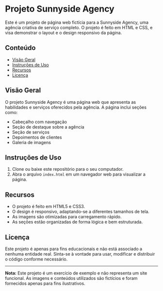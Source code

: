 # Projeto Sunnyside Agency

Este é um projeto de página web fictícia para a Sunnyside Agency, uma agência criativa de serviço completo. O projeto é feito em HTML e CSS, e visa demonstrar o layout e o design responsivo da página.

## Conteúdo

- [Visão Geral](#visão-geral)
- [Instruções de Uso](#instruções-de-uso)
- [Recursos](#recursos)
- [Licença](#licença)

## Visão Geral

O projeto Sunnyside Agency é uma página web que apresenta as habilidades e serviços oferecidos pela agência. A página inclui seções como:

- Cabeçalho com navegação
- Seção de destaque sobre a agência
- Seção de serviços
- Depoimentos de clientes
- Galeria de imagens

## Instruções de Uso

1. Clone ou baixe este repositório para o seu computador.
2. Abra o arquivo `index.html` em um navegador web para visualizar a página.

## Recursos

- O projeto é feito em HTML5 e CSS3.
- O design é responsivo, adaptando-se a diferentes tamanhos de tela.
- As imagens são otimizadas para carregamento rápido.
- As seções estão organizadas de forma lógica e bem estruturada.

## Licença

Este projeto é apenas para fins educacionais e não está associado a nenhuma entidade real. Sinta-se à vontade para usar, modificar e distribuir o código conforme necessário.

---

**Nota:** Este projeto é um exercício de exemplo e não representa um site funcional. As imagens e conteúdos utilizados são fictícios e foram fornecidos apenas para fins ilustrativos.
